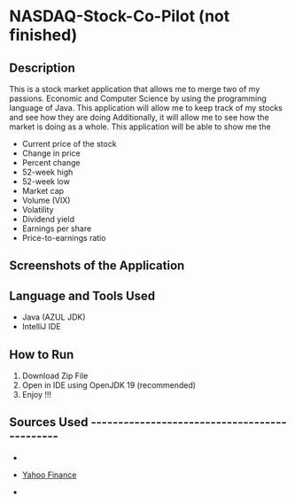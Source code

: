 # NASDAQ-Stock-Co-Pilot (not finished)

## Description 

This is a stock market application that allows me to merge two of my passions. Economic and Computer Science by using 
the programming language of Java. This application will allow me to keep track of my stocks and see how they are doing 
Additionally, it will allow me to see how the market is doing as a whole. This application will be able to show me the
- Current price of the stock
- Change in price
- Percent change
- 52-week high
- 52-week low
- Market cap
- Volume (VIX)
- Volatility 
- Dividend yield
- Earnings per share
- Price-to-earnings ratio

## Screenshots of the Application 


## Language and Tools Used 

- Java (AZUL JDK)
- IntelliJ IDE


## How to Run 

1. Download Zip File
2. Open in IDE using OpenJDK 19 (recommended)
3. Enjoy !!! 

## Sources Used ---------------------------------------------

- 

- [Yahoo Finance](https://finance.yahoo.com/)
- 
